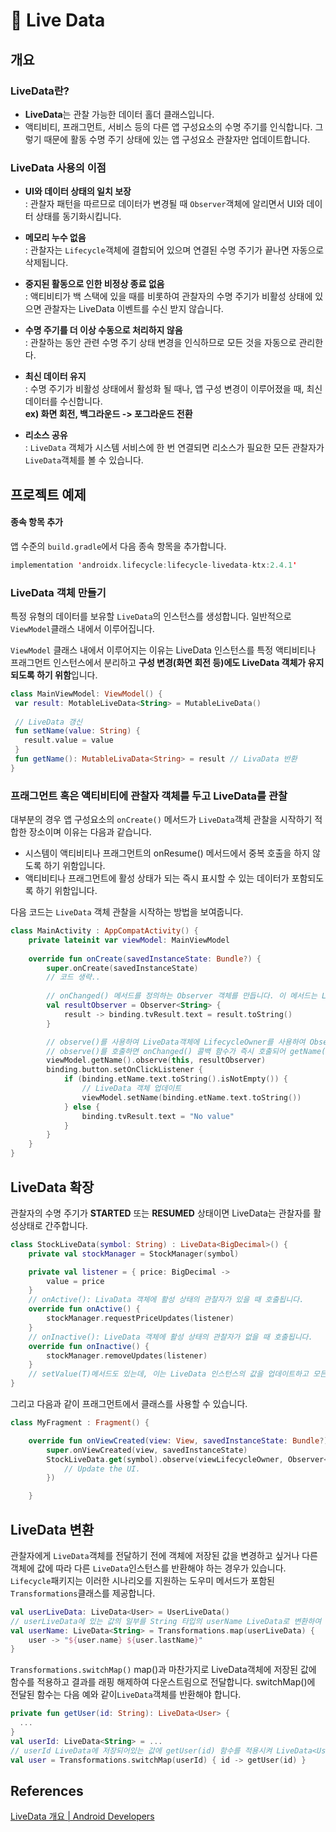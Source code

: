 # 🧴 Live Data

## 개요

### LiveData란?
* **LiveData**는 관찰 가능한 데이터 홀더 클래스입니다.
* 액티비티, 프래그먼트, 서비스 등의 다른 앱 구성요소의 수명 주기를 인식합니다. 그렇기 때문에 활동 수명 주기 상태에 있는 앱 구성요소 관찰자만 업데이트합니다.

### LiveData 사용의 이점
* **UI와 데이터 상태의 일치 보장**  
  : 관찰자 패턴을 따르므로 데이터가 변경될 때 `Observer`객체에 알리면서 UI와 데이터 상태를 동기화시킵니다.  
    
* **메모리 누수 없음**  
  : 관찰자는 `Lifecycle`객체에 결합되어 있으며 연결된 수명 주기가 끝나면 자동으로 삭제됩니다.
    
* **중지된 활동으로 인한 비정상 종료 없음**  
  : 액티비티가 백 스택에 있을 때를 비롯하여 관찰자의 수명 주기가 비활성 상태에 있으면 관찰자는 LiveData 이벤트를 수신 받지 않습니다. 
    
* **수명 주기를 더 이상 수동으로 처리하지 않음**  
  : 관찰하는 동안 관련 수명 주기 상태 변경을 인식하므로 모든 것을 자동으로 관리한다.
    
* **최신 데이터 유지**  
  : 수명 주기가 비활성 상태에서 활성화 될 때나, 앱 구성 변경이 이루어졌을 때, 최신 데이터를 수신합니다.   
  **ex) 화면 회전, 백그라운드 -> 포그라운드 전환**
    
* **리소스 공유**  
  : `LiveData` 객체가 시스템 서비스에 한 번 연결되면 리소스가 필요한 모든 관찰자가 `LiveData`객체를 볼 수 있습니다.


 ## 프로젝트 예제
 
 #### 종속 항목 추가
 앱 수준의 `build.gradle`에서 다음 종속 항목을 추가합니다.
```kotlin
implementation 'androidx.lifecycle:lifecycle-livedata-ktx:2.4.1'
```

### LiveData 객체 만들기
  특정 유형의 데이터를 보유할 `LiveData`의 인스턴스를 생성합니다. 일반적으로 `ViewModel`클래스 내에서 이루어집니다.  
 
 `ViewModel` 클래스 내에서 이루어지는 이유는 LiveData 인스턴스를 특정 액티비티나 프래그먼트 인스턴스에서 분리하고 **구성 변경(화면 회전 등)에도 LiveData 객체가 유지되도록 하기 위함**입니다.
 ```kotlin
class MainViewModel: ViewModel() {
  var result: MotableLiveData<String> = MutableLiveData()
  
  // LiveData 갱신
  fun setName(value: String) {
    result.value = value
  }
  fun getName(): MutableLivaData<String> = result // LivaData 반환
}
```

### 프래그먼트 혹은 액티비티에 관찰자 객체를 두고 LiveData를 관찰
대부분의 경우 앱 구성요소의 `onCreate()` 메서드가 `LiveData`객체 관찰을 시작하기 적합한 장소이며 이유는 다음과 같습니다.
* 시스템이 액티비티나 프래그먼트의 onResume() 메서드에서 중복 호출을 하지 않도록 하기 위함입니다.
* 액티비티나 프래그먼트에 활성 상태가 되는 즉시 표시할 수 있는 데이터가 포함되도록 하기 위함입니다.

다음 코드는 `LiveData` 객체 관찰을 시작하는 방법을 보여줍니다.

```kotlin
class MainActivity : AppCompatActivity() {
    private lateinit var viewModel: MainViewModel
    
    override fun onCreate(savedInstanceState: Bundle?) {
        super.onCreate(savedInstanceState)
        // 코드 생략..
        
        // onChanged() 메서드를 정의하는 Observer 객체를 만듭니다. 이 메서드는 LiveData객체가 보유한 데이터 변경시 발생하는 작업을 제어합니다. 
        val resultObserver = Observer<String> {
            result -> binding.tvResult.text = result.toString()
        }

        // observe()를 사용하여 LiveData객체에 LifecycleOwner를 사용하여 Observer 객체를 연결합니다.
        // observe()를 호출하면 onChanged() 콜백 함수가 즉시 호출되어 getName()에 저장된 최신 값을 제공한다.
        viewModel.getName().observe(this, resultObserver)
        binding.button.setOnClickListener {
            if (binding.etName.text.toString().isNotEmpty()) {
                // LiveData 객체 업데이트
                viewModel.setName(binding.etName.text.toString())
            } else {
                binding.tvResult.text = "No value"
            }
        }
    }
}
```

## LiveData 확장
관찰자의 수명 주기가 **STARTED** 또는 **RESUMED** 상태이면 LiveData는 관찰자를 활성상태로 간주합니다.
```kotlin
class StockLiveData(symbol: String) : LiveData<BigDecimal>() {
    private val stockManager = StockManager(symbol)

    private val listener = { price: BigDecimal ->
        value = price
    }
    // onActive(): LivaData 객체에 활성 상태의 관찰자가 있을 때 호출됩니다.
    override fun onActive() {
        stockManager.requestPriceUpdates(listener)
    }
    // onInactive(): LiveData 객체에 활성 상태의 관찰자가 없을 때 호출됩니다.
    override fun onInactive() {
        stockManager.removeUpdates(listener)
    }
    // setValue(T)메서드도 있는데, 이는 LiveData 인스턴스의 값을 업데이트하고 모든 활성 상태의 관찰자에게 변경사항을 알립니다.
}
```
그리고 다음과 같이 프래그먼트에서 클래스를 사용할 수 있습니다.
```kotlin
class MyFragment : Fragment() {

    override fun onViewCreated(view: View, savedInstanceState: Bundle?) {
        super.onViewCreated(view, savedInstanceState)
        StockLiveData.get(symbol).observe(viewLifecycleOwner, Observer<BigDecimal> { price: BigDecimal? ->
            // Update the UI.
        })

    }
```

## LiveData 변환
관찰자에게 `LiveData`객체를 전달하기 전에 객체에 저장된 값을 변경하고 싶거나 다른 객체에 값에 따라 다른 `LiveData`인스턴스를 반환해야 하는 경우가 있습니다. `Lifecycle`패키지는 이러한 시나리오를 지원하는 도우미 메서드가 포함된 `Transformations`클래스를 제공합니다.
```kotlin
val userLiveData: LiveData<User> = UserLiveData()
// userLiveData에 있는 값의 일부를 String 타입의 userName LiveData로 변환하여 저장할 수 있습니다.
val userName: LiveData<String> = Transformations.map(userLiveData) {
    user -> "${user.name} ${user.lastName}"
}
```
`Transformations.switchMap()`
  map()과 마찬가지로 LiveData객체에 저장된 값에 함수를 적용하고 결과를 래핑 해제하여 다운스트림으로 전달합니다. switchMap()에 전달된 함수는 다음 예와 같이`LiveData`객체를 반환해야 합니다.
```kotlin
private fun getUser(id: String): LiveData<User> {
  ...
}
val userId: LiveData<String> = ...
// userId LiveData에 저장되어있는 값에 getUser(id) 함수를 적용시켜 LiveData<User> 객체를 반환합니다.
val user = Transformations.switchMap(userId) { id -> getUser(id) }
```
## References
[LiveData 개요 | Android Developers](https://developer.android.com/topic/libraries/architecture/livedata?hl=ko#kotlin)
